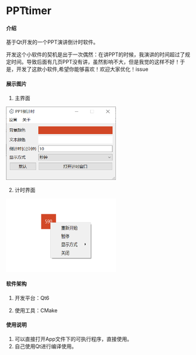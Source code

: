 # PPTtimer

#### 介绍
基于Qt开发的一个PPT演讲倒计时软件。

开发这个小软件的契机是出于一次偶然：在讲PPT的时候，我演讲的时间超过了规定时间。导致后面有几页PPT没有讲，虽然影响不大，但是我觉的这样不好！于是，开发了这款小软件,希望你能够喜欢！欢迎大家优化！issue

#### 展示图片

1. 主界面

<div align="left"> <img src=./Pictures/main.png width=300 height=200 /> </div>

2. 计时界面

<div align="left"> <img src=./Pictures/timer.png width=300 height=200/> </div>







#### 软件架构
1. 开发平台：Qt6

2. 使用工具：CMake

#### 使用说明

1.  可以直接打开App文件下的可执行程序，直接使用。
1.  自己使用Qt进行编译使用。

